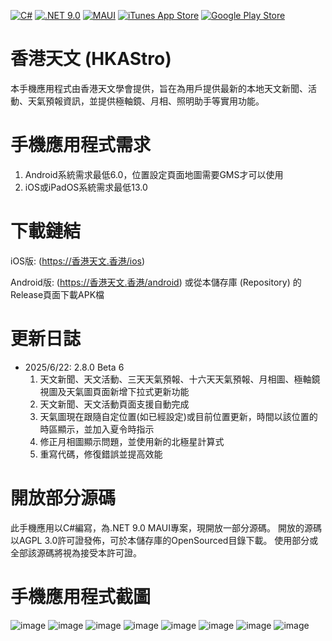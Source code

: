 [![C#](https://custom-icon-badges.demolab.com/badge/C%23-%23239120.svg?logo=cshrp&style=flat)](#) [![.NET 9.0](https://img.shields.io/badge/.NET%209.0-blue?style=flat&logo=dotnet)](#) [![MAUI](https://img.shields.io/badge/MAUI-purple?style=flat&logo=dotnet)](#) [![iTunes App Store](https://img.shields.io/itunes/v/526273487?style=flat&color=silver)](https://hkastro.hk/ios) [![Google Play Store](https://img.shields.io/endpoint?url=https%3A%2F%2Fplay.cuzi.workers.dev%2Fplay%3Fi%3Dcom.hkas.AstroApp%26gl%3DHK%26hl%3Den%26l%3DGoogle%2520Play%2520Store%26m%3D%24version)](https://hkastro.hk/android)

# 香港天文 (HKAStro)
本手機應用程式由香港天文學會提供，旨在為用戶提供最新的本地天文新聞、活動、天氣預報資訊，並提供極軸鏡、月相、照明助手等實用功能。

# 手機應用程式需求
1. Android系統需求最低6.0，位置設定頁面地圖需要GMS才可以使用
2. iOS或iPadOS系統需求最低13.0

# 下載鏈結
iOS版: (https://香港天文.香港/ios)

Android版: (https://香港天文.香港/android) 或從本儲存庫 (Repository) 的Release頁面下載APK檔

# 更新日誌
- 2025/6/22: 2.8.0 Beta 6
  1. 天文新聞、天文活動、三天天氣預報、十六天天氣預報、月相圖、極軸鏡視圖及天氣圖頁面新增下拉式更新功能
  2. 天文新聞、天文活動頁面支援自動完成
  3. 天氣圖現在跟隨自定位置(如已經設定)或目前位置更新，時間以該位置的時區顯示，並加入夏令時指示
  4. 修正月相圖顯示問題，並使用新的北極星計算式
  5. 重寫代碼，修復錯誤並提高效能

# 開放部分源碼
此手機應用以C#編寫，為.NET 9.0 MAUI專案，現開放一部分源碼。
開放的源碼以AGPL 3.0許可證發佈，可於本儲存庫的OpenSourced目錄下載。
使用部分或全部該源碼將視為接受本許可證。

# 手機應用程式截圖 
![image](screenshots/iOS/IMG_4191.PNG) ![image](screenshots/iOS/IMG_4171.PNG) 
![image](screenshots/iOS/IMG_4172.PNG) ![image](screenshots/iOS/IMG_4174.PNG) 
![image](screenshots/iOS/IMG_4177.PNG) ![image](screenshots/iOS/IMG_4178.PNG) 
![image](screenshots/iOS/IMG_4181.PNG) ![image](screenshots/iOS/IMG_4197.PNG)
